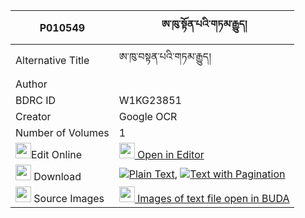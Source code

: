 |P010549|ཨ་ཁུ་སྟོན་པའི་གཏམ་རྒྱུད། 
| --- | --- 
|Alternative Title |ཨ་ཁུ་བསྟན་པའི་གཏམ་རྒྱུད།
|Author | 
|BDRC ID | W1KG23851
|Creator | Google OCR
|Number of Volumes| 1
|<img width="25" src="https://img.icons8.com/color/25/000000/edit-property.png">Edit Online| [<img width="25" src="https://avatars.githubusercontent.com/u/45091458?s=200&v=4"> Open in Editor](http://editor.openpecha.org/P010549)
|<img width="25" src="https://img.icons8.com/fluent/48/000000/download-2.png"/>  Download | [![](https://img.icons8.com/color/20/000000/txt.png)Plain Text](https://github.com/Openpecha/P010549/releases/download/v1/akhu_tonpa_i_tamgyu_plain_P010549.zip), [![](https://img.icons8.com/color/20/000000/txt.png)Text with Pagination](https://github.com/Openpecha/P010549/releases/download/v1/akhu_tonpa_i_tamgyu_pages_P010549.zip)
|<img width="25" src="https://img.icons8.com/plasticine/100/000000/pictures-folder.png"/>  Source Images | [<img width="25" src="https://library.bdrc.io/icons/BUDA-small.svg"> Images of text file open in BUDA](https://library.bdrc.io/show/bdr:W1KG23851)
